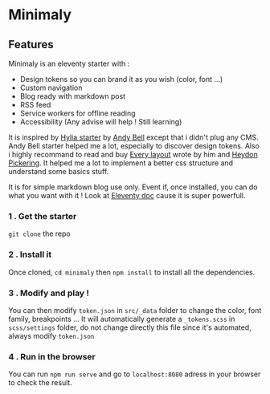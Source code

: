 # Minimaly

## Features
Minimaly is an eleventy starter with :  
- Design tokens so you can brand it as you wish (color, font ...)
- Custom navigation
- Blog ready with markdown post
- RSS feed
- Service workers for offline reading
- Accessibility (Any advise will help ! Still learning)

It is inspired by [Hylia starter](https://github.com/hankchizljaw/hylia) by [Andy Bell](https://hankchizljaw.com/) except that i didn't plug any CMS. Andy Bell starter helped me a lot, especially to discover design tokens. Also i highly recommand to read and buy [Every layout](https://absolutely.every-layout.dev/) wrote by him and [Heydon Pickering](http://www.heydonworks.com/). It helped me a lot to implement a better css structure and understand some basics stuff.  

It is for simple markdown blog use only. Event if, once installed, you can do what you want with it !
Look at [Eleventy doc](https://www.11ty.io/) cause it is super powerfull. 

### 1 . Get the starter
`git clone` the repo

### 2 . Install it
Once cloned, `cd minimaly` then `npm install` to install all the dependencies. 

### 3 . Modify and play !
You can then modify `token.json` in `src/_data` folder to change the color, font family, breakpoints ... It will automatically generate a `_tokens.scss` in `scss/settings` folder, do not change directly this file since it's automated, always modify `token.json` 

### 4 . Run in the browser
You can run `npm run serve` and go to `localhost:8080` adress in your browser to check the result.


